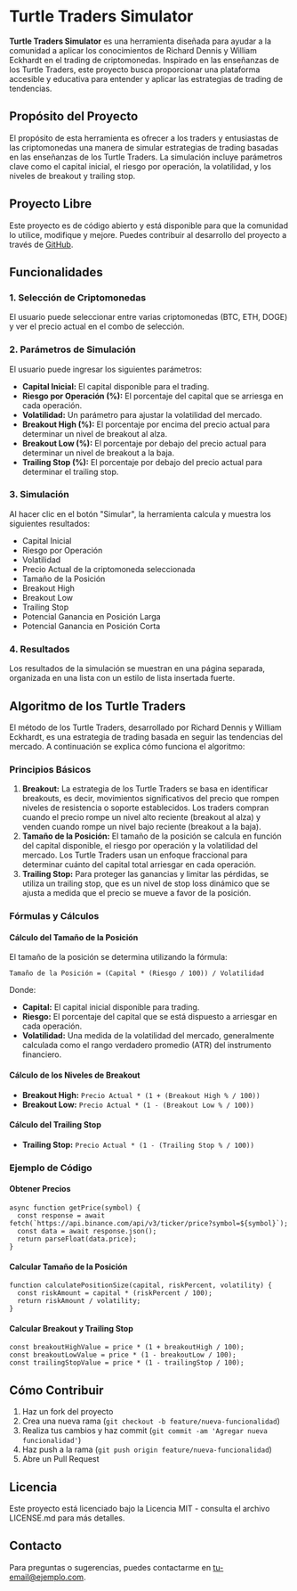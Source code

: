 # Turtle Traders Simulator

**Turtle Traders Simulator** es una herramienta diseñada para ayudar a
la comunidad a aplicar los conocimientos de Richard Dennis y William
Eckhardt en el trading de criptomonedas. Inspirado en las enseñanzas de
los Turtle Traders, este proyecto busca proporcionar una plataforma
accesible y educativa para entender y aplicar las estrategias de trading
de tendencias.

## Propósito del Proyecto

El propósito de esta herramienta es ofrecer a los traders y entusiastas
de las criptomonedas una manera de simular estrategias de trading
basadas en las enseñanzas de los Turtle Traders. La simulación incluye
parámetros clave como el capital inicial, el riesgo por operación, la
volatilidad, y los niveles de breakout y trailing stop.

## Proyecto Libre

Este proyecto es de código abierto y está disponible para que la
comunidad lo utilice, modifique y mejore. Puedes contribuir al
desarrollo del proyecto a través de
[GitHub](https://github.com/tu-repo/turtle-traders-simulator).

## Funcionalidades

### 1. Selección de Criptomonedas

El usuario puede seleccionar entre varias criptomonedas (BTC, ETH, DOGE)
y ver el precio actual en el combo de selección.

### 2. Parámetros de Simulación

El usuario puede ingresar los siguientes parámetros:

-   **Capital Inicial:** El capital disponible para el trading.
-   **Riesgo por Operación (%):** El porcentaje del capital que se
    arriesga en cada operación.
-   **Volatilidad:** Un parámetro para ajustar la volatilidad del
    mercado.
-   **Breakout High (%):** El porcentaje por encima del precio actual
    para determinar un nivel de breakout al alza.
-   **Breakout Low (%):** El porcentaje por debajo del precio actual
    para determinar un nivel de breakout a la baja.
-   **Trailing Stop (%):** El porcentaje por debajo del precio actual
    para determinar el trailing stop.

### 3. Simulación

Al hacer clic en el botón "Simular", la herramienta calcula y muestra
los siguientes resultados:

-   Capital Inicial
-   Riesgo por Operación
-   Volatilidad
-   Precio Actual de la criptomoneda seleccionada
-   Tamaño de la Posición
-   Breakout High
-   Breakout Low
-   Trailing Stop
-   Potencial Ganancia en Posición Larga
-   Potencial Ganancia en Posición Corta

### 4. Resultados

Los resultados de la simulación se muestran en una página separada,
organizada en una lista con un estilo de lista insertada fuerte.

## Algoritmo de los Turtle Traders

El método de los Turtle Traders, desarrollado por Richard Dennis y
William Eckhardt, es una estrategia de trading basada en seguir las
tendencias del mercado. A continuación se explica cómo funciona el
algoritmo:

### Principios Básicos

1.  **Breakout:** La estrategia de los Turtle Traders se basa en
    identificar breakouts, es decir, movimientos significativos del
    precio que rompen niveles de resistencia o soporte establecidos. Los
    traders compran cuando el precio rompe un nivel alto reciente
    (breakout al alza) y venden cuando rompe un nivel bajo reciente
    (breakout a la baja).
2.  **Tamaño de la Posición:** El tamaño de la posición se calcula en
    función del capital disponible, el riesgo por operación y la
    volatilidad del mercado. Los Turtle Traders usan un enfoque
    fraccional para determinar cuánto del capital total arriesgar en
    cada operación.
3.  **Trailing Stop:** Para proteger las ganancias y limitar las
    pérdidas, se utiliza un trailing stop, que es un nivel de stop loss
    dinámico que se ajusta a medida que el precio se mueve a favor de la
    posición.

### Fórmulas y Cálculos

#### Cálculo del Tamaño de la Posición

El tamaño de la posición se determina utilizando la fórmula:

    Tamaño de la Posición = (Capital * (Riesgo / 100)) / Volatilidad

Donde:

-   **Capital:** El capital inicial disponible para trading.
-   **Riesgo:** El porcentaje del capital que se está dispuesto a
    arriesgar en cada operación.
-   **Volatilidad:** Una medida de la volatilidad del mercado,
    generalmente calculada como el rango verdadero promedio (ATR) del
    instrumento financiero.

#### Cálculo de los Niveles de Breakout

-   **Breakout High:** `Precio Actual * (1 + (Breakout High % / 100))`
-   **Breakout Low:** `Precio Actual * (1 - (Breakout Low % / 100))`

#### Cálculo del Trailing Stop

-   **Trailing Stop:** `Precio Actual * (1 - (Trailing Stop % / 100))`

### Ejemplo de Código

#### Obtener Precios

    async function getPrice(symbol) {
      const response = await fetch(`https://api.binance.com/api/v3/ticker/price?symbol=${symbol}`);
      const data = await response.json();
      return parseFloat(data.price);
    }

#### Calcular Tamaño de la Posición

    function calculatePositionSize(capital, riskPercent, volatility) {
      const riskAmount = capital * (riskPercent / 100);
      return riskAmount / volatility;
    }

#### Calcular Breakout y Trailing Stop

    const breakoutHighValue = price * (1 + breakoutHigh / 100);
    const breakoutLowValue = price * (1 - breakoutLow / 100);
    const trailingStopValue = price * (1 - trailingStop / 100);

## Cómo Contribuir

1.  Haz un fork del proyecto
2.  Crea una nueva rama (`git checkout -b feature/nueva-funcionalidad`)
3.  Realiza tus cambios y haz commit
    (`git commit -am 'Agregar nueva funcionalidad'`)
4.  Haz push a la rama (`git push origin feature/nueva-funcionalidad`)
5.  Abre un Pull Request

## Licencia

Este proyecto está licenciado bajo la Licencia MIT - consulta el archivo
LICENSE.md para más detalles.

## Contacto

Para preguntas o sugerencias, puedes contactarme en
<tu-email@ejemplo.com>.
